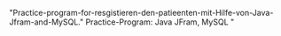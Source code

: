 "Practice-program-for-resgistieren-den-patieenten-mit-Hilfe-von-Java-Jfram-and-MySQL." 
Practice-Program: Java JFram, MySQL
" 
